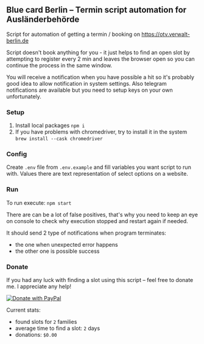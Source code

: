 ## Blue card Berlin – Termin script automation for Ausländerbehörde

Script for automation of getting a termin / booking on https://otv.verwalt-berlin.de

Script doesn't book anything for you - it just helps to find an open slot by attempting to register every 2 min and
leaves the browser open so you can continue the process in the same window.

You will receive a notification when you have possible a hit so it's probably good idea to allow notification in system
settings. Also telegram notifications are available but you need to setup keys on your own unfortunately.

### Setup

1. Install local packages `npm i`
2. If you have problems with chromedriver, try to install it in the system `brew install --cask chromedriver`

### Config

Create `.env` file from `.env.example` and fill variables you want script to run with. Values there are text
representation of select options on a website.

### Run

To run execute: `npm start`

There are can be a lot of false positives, that's why you need to keep an eye on console to check why execution stopped and restart again if needed.

It should send 2 type of notifications when program terminates:

- the one when unexpected error happens
- the other one is possible success

### Donate 

If you had any luck with finding a slot using this script – feel free to donate me. I appreciate any help!

[![Donate with PayPal](https://user-images.githubusercontent.com/1920678/205337379-d3e158a6-21be-4142-a0fb-832121b828df.png)](https://www.paypal.com/donate/?hosted_button_id=KMZYQ54GRR6WY)

Current stats: 

- found slots for `2` families 
- average time to find a slot: `2` days
- donations: `$0.00`
